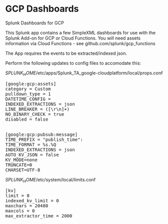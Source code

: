 # GCP Dashboards
Splunk Dashboards for GCP


This Splunk app contains a few SimpleXML dashboards for use with the Splunk Add-on for GCP or Cloud Functions.
You will need assets information via Cloud Functions - see github.com/splunk/gcp_functions 

The App requires the events to be extracted/indexed json.

Perform the following updates to config files to accomodate this:

$SPLUNK_HOME$/etc/apps/Splunk_TA_google-cloudplatform/local/props.conf
<pre>
[google:gcp:assets]
category = Custom
pulldown_type = 1
DATETIME_CONFIG = 
INDEXED_EXTRACTIONS = json
LINE_BREAKER = ([\r\n]+)
NO_BINARY_CHECK = true
disabled = false


[google:gcp:pubsub:message]
TIME_PREFIX = "publish_time":
TIME_FORMAT = %s.%Q
INDEXED_EXTRACTIONS = json
AUTO_KV_JSON = false
KV_MODE=none
TRUNCATE=0
CHARSET=UTF-8
</pre>


$SPLUNK_HOME$/etc/system/local/limits.conf

<pre>
[kv]
limit = 0
indexed_kv_limit = 0
maxchars = 20480
maxcols = 0
max_extractor_time = 2000
<pre>

